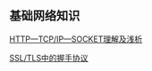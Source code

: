 ## 基础网络知识 ##

[HTTP—TCP/IP—SOCKET理解及浅析](https://www.jianshu.com/p/e0842c907500)

[SSL/TLS中的握手协议](https://www.jianshu.com/p/81efc02b2f29)

